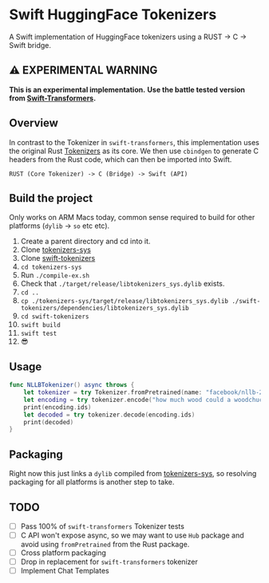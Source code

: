 # Swift HuggingFace Tokenizers

A Swift implementation of HuggingFace tokenizers using a RUST -> C -> Swift bridge.

## ⚠️ EXPERIMENTAL WARNING

**This is an experimental implementation.** 
**Use the battle tested version from [Swift-Transformers](https://github.com/huggingface/swift-transformers).**

## Overview 

In contrast to the Tokenizer in `swift-transformers`, this implementation uses
the original Rust [Tokenizers](https://github.com/huggingface/tokenizers) as
its core. We then use `cbindgen` to generate C headers from the Rust code, which
can then be imported into Swift.

```
RUST (Core Tokenizer) -> C (Bridge) -> Swift (API)
```

## Build the project
Only works on ARM Macs today, common sense required to build for other platforms (`dylib` -> `so` etc etc).

1. Create a parent directory and cd into it.
1. Clone [tokenizers-sys](https://github.com/FL33TW00D/tokenizers-sys/tree/master)
2. Clone [swift-tokenizers](https://github.com/FL33TW00D/swift-tokenizers/tree/master)
3. `cd tokenizers-sys`
4. Run `./compile-ex.sh`
5. Check that `./target/release/libtokenizers_sys.dylib` exists.
6. `cd ..`
7. `cp ./tokenizers-sys/target/release/libtokenizers_sys.dylib ./swift-tokenizers/dependencies/libtokenizers_sys.dylib`
8. `cd swift-tokenizers`
9. `swift build`
10. `swift test`
11. 😎

## Usage

```swift
func NLLBTokenizer() async throws {
    let tokenizer = try Tokenizer.fromPretrained(name: "facebook/nllb-200-distilled-600M")
    let encoding = try tokenizer.encode("how much wood could a woodchuck chuck?")
    print(encoding.ids)
    let decoded = try tokenizer.decode(encoding.ids)
    print(decoded)
}
```

## Packaging

Right now this just links a `dylib` compiled from [tokenizers-sys](https://github.com/FL33TW00D/tokenizers-sys/tree/master), so resolving packaging for all platforms is another step to take.

## TODO
- [ ] Pass 100% of `swift-transformers` Tokenizer tests
- [ ] C API won't expose async, so we may want to use `Hub` package and avoid using `fromPretrained` from the Rust package.
- [ ] Cross platform packaging
- [ ] Drop in replacement for `swift-transformers` tokenizer
- [ ] Implement Chat Templates
